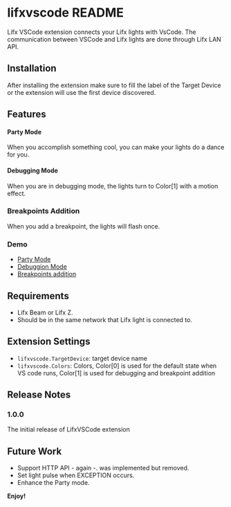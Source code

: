 # lifxvscode README

Lifx VSCode extension connects your Lifx lights with VsCode. The communication between VSCode and Lifx lights are done through Lifx LAN API.

## Installation
After installing the extension make sure to fill the label of the Target Device or the extension will use the first device discovered.

## Features

#### Party Mode
When you accomplish something cool, you can make your lights do a dance for you.

#### Debugging Mode
When you are in debugging mode, the lights turn to Color[1] with a motion effect.

### Breakpoints Addition
When you add a breakpoint, the lights will flash once.

### Demo

* [Party Mode](https://twitter.com/ghalebbadran/status/1353082216927158287?s=20)
* [Debuggion Mode](https://twitter.com/ghalebbadran/status/1353082083690864640?s=20)
* [Breakpoints addition](https://twitter.com/ghalebbadran/status/1353081877113004032?s=20)

## Requirements

* Lifx Beam or Lifx Z.
* Should be in the same network that Lifx light is connected to.

## Extension Settings

* `lifxvscode.TargetDevice`: target device name
* `lifxvscode.Colors`: Colors, Color[0] is used for the default state when VS code runs, Color[1] is used for debugging and breakpoint addition 

## Release Notes

### 1.0.0

The initial release of LifxVSCode extension

## Future Work

* Support HTTP API - again -. was implemented but removed.
* Set light pulse when EXCEPTION occurs.
* Enhance the Party mode.

**Enjoy!**
